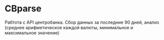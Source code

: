 # CBparse
Рабтота с API центробанка. Сбор данных за последние 90 дней, анализ (среднее арифметическое каждой валюты, минимальное и максимальное значение)
